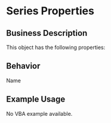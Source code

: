# Series Properties

## Business Description
This object has the following properties:

## Behavior
Name

## Example Usage
No VBA example available.